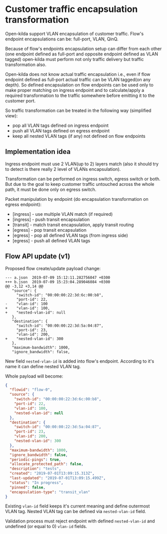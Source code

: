 # Customer traffic encapsulation transformation

Open-kilda support VLAN encapsulation of customer traffic. Flow's endpoint
encapsulations can be: full-port, VLAN, QinQ.

Because of flow's endpoints encapsulation setup can differ from each other
(one endpoint defined as full-port and opposite endpoint defined as VLAN
tagged) open-kilda must perform not only traffic delivery but traffic
transformation also.

Open-kilda does not know actual traffic encapsulation i.e., even if flow
endpoint defined as full-port actual traffic can be VLAN tagged(on any
depth). So defined encapsulation on flow endpoints can be used only to
make proper matching on ingress endpoint and to calculate/apply a required
transformation to the traffic somewhere before emitting it to the
customer port.

So traffic transformation can be treated in the following way (simplified view):
- pop all VLAN tags defined on ingress endpoint
- push all VLAN tags defined on egress endpoint
- keep all nested VLAN tags (if any) not defined on flow endpoints

## Implementation idea
Ingress endpoint must use 2 VLAN(up to 2) layers match (also it should try
to detect is there really 2 level of VLANs encapsulation).

Transformation can be performed on ingress switch, egress switch or both. But
due to the goal to keep customer traffic untouched across the whole path, it
must be done only on egress switch.

Packet manipulation by endpoint (do encapsulation transformation on egress endpoint):
* [ingress] - use multiple VLAN match (if required)
* [ingress] - push transit encapsulation
* [transit] - match transit encapsulation, apply transit routing
* [egress] - pop transit encapsulation
* [egress] - pop all defined VLAN tags (from ingress side)
* [egress] - push all defined VLAN tags

## Flow API update (v1)
Proposed flow create/update payload change:
```
--- a.json	2019-07-09 15:12:11.282756047 +0300
+++ b.json	2019-07-09 15:23:04.289046084 +0300
@@ -3,12 +3,14 @@
   "source": {
     "switch-id": "00:00:00:22:3d:6c:00:b8",
     "port-id": 22,
-    "vlan-id": 100
+    "vlan-id": 100,
+    "nested-vlan-id": null
   },
   "destination": {
     "switch-id": "00:00:00:22:3d:5a:04:87",
     "port-id": 23,
     "vlan-id": 200,
+    "nested-vlan-id": 300
   },
   "maximum-bandwidth": 1000,
   "ignore_bandwidth": false,
```
New field `nested-vlan-id` is added into flow's endpoint. According to it's name it
can define nested VLAN tag.

Whole payload will become:
```json
{
  "flowid": "flow-0",
  "source": {
    "switch-id": "00:00:00:22:3d:6c:00:b8",
    "port-id": 22,
    "vlan-id": 100,
    "nested-vlan-id": null
  },
  "destination": {
    "switch-id": "00:00:00:22:3d:5a:04:87",
    "port-id": 23,
    "vlan-id": 200,
    "nested-vlan-id": 300
  },
  "maximum-bandwidth": 1000,
  "ignore_bandwidth": false,
  "periodic-pings": true,
  "allocate_protected_path": false,
  "description": "tests",
  "created": "2019-07-01T13:09:15.313Z",
  "last-updated": "2019-07-01T13:09:15.499Z",
  "status": "In progress",
  "pinned": false,
  "encapsulation-type": "transit_vlan"
}
```

Existing `vlan-id` field keeps it's current meaning and define outermost VLAN
tag. Nested VLAN tag can be defined via `nested-vlan-id` field.

Validation process must reject endpoint with defined `nested-vlan-id` and
undefined (or equal to 0) `vlan-id` fields.
